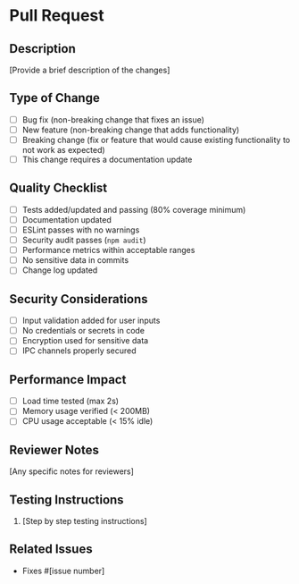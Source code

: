 # Pull Request

## Description
[Provide a brief description of the changes]

## Type of Change
- [ ] Bug fix (non-breaking change that fixes an issue)
- [ ] New feature (non-breaking change that adds functionality)
- [ ] Breaking change (fix or feature that would cause existing functionality to not work as expected)
- [ ] This change requires a documentation update

## Quality Checklist
- [ ] Tests added/updated and passing (80% coverage minimum)
- [ ] Documentation updated
- [ ] ESLint passes with no warnings
- [ ] Security audit passes (`npm audit`)
- [ ] Performance metrics within acceptable ranges
- [ ] No sensitive data in commits
- [ ] Change log updated

## Security Considerations
- [ ] Input validation added for user inputs
- [ ] No credentials or secrets in code
- [ ] Encryption used for sensitive data
- [ ] IPC channels properly secured

## Performance Impact
- [ ] Load time tested (max 2s)
- [ ] Memory usage verified (< 200MB)
- [ ] CPU usage acceptable (< 15% idle)

## Reviewer Notes
[Any specific notes for reviewers]

## Testing Instructions
1. [Step by step testing instructions]

## Related Issues
- Fixes #[issue number]